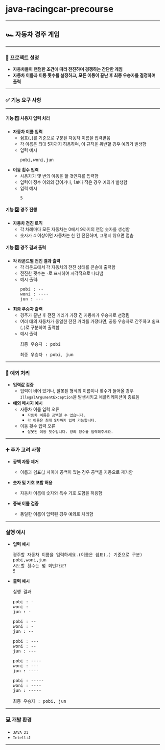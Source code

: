 # java-racingcar-precourse

---

## 🏎️ 자동차 경주 게임

---

### 📜 프로젝트 설명

* **자동차들이 랜덤한 조건에 따라 전진하며 경쟁하는 간단한 게임**
* **자동차 이름과 이동 횟수를 설정하고, 모든 이동이 끝난 후 최종 우승자를 결정하여 출력**

---

### ✅ 기능 요구 사항

---

#### 기능 1️⃣ 사용자 입력 처리

* **자동차 이름 입력**
  * 쉼표(`,`)를 기준으로 구분된 자동차 이름을 입력받음
  * 각 이름은 최대 5자까지 허용하며, 이 규칙을 위반할 경우 예외가 발생함
  * 입력 예시
    <pre>
    pobi,woni,jun
    </pre>
* **이동 횟수 입력**
  * 사용자가 몇 번의 이동을 할 것인지를 입력함
  * 입력이 정수 이외의 값이거나, 1보다 작은 경우 예외가 발생함
  * 입력 예시
    <pre>
    5
    </pre>

#### 기능 2️⃣ 경주 진행

* **자동차 전진 로직**
  * 각 차례마다 모든 자동차는 0에서 9까지의 랜덤 숫자를 생성함
  * 숫자가 4 이상이면 자동차는 한 칸 전진하며, 그렇지 않으면 멈춤

#### 기능 3️⃣ 경주 결과 출력

* **각 라운드별 전진 결과 출력**
  * 각 라운드에서 각 자동차의 전진 상태를 콘솔에 출력함
  * 전진한 횟수는 `-`로 표시하여 시각적으로 나타냄
  * 예시 출력:
    <pre>
    pobi : --
    woni : ----
    jun : ---
    </pre>
* **최종 우승자 출력**
  * 경주가 끝난 후 전진 거리가 가장 긴 자동차가 우승자로 선정됨
  * 여러 대의 자동차가 동일한 전진 거리를 가졌다면, 공동 우승자로 간주하고 쉼표(`,`)로 구분하여 출력함
  * 예시 출력
    <pre>
    최종 우승자 : pobi
    </pre>
    <pre>
    최종 우승자 : pobi, jun
    </pre>

---

### 🚨 예외 처리

* **입력값 검증**
  * 입력이 비어 있거나, 잘못된 형식의 이름이나 횟수가 들어올 경우 `IllegalArgumentException`을 발생시키고 애플리케이션이 종료됨
* **예외 메시지 예시**
  * 자동차 이름 입력 오류
    * `자동차 이름은 공백일 수 없습니다.`
    * `각 이름은 최대 5자까지 입력 가능합니다.`
  * 이동 횟수 입력 오류
    * `잘못된 이동 횟수입니다. 양의 정수를 입력해주세요.`

---

### ➕ 추가 고려 사항
* **공백 자동 제거**
  * 이름과 쉼표(,) 사이에 공백이 있는 경우 공백을 자동으로 제거함

* **숫자 및 기호 포함 허용**
  * 자동차 이름에 숫자와 특수 기호 포함을 허용함

* **중복 이름 검증**
  * 동일한 이름이 입력된 경우 예외로 처리함

---

### 실행 예시

* **입력 예시**
  <pre>
  경주할 자동차 이름을 입력하세요.(이름은 쉼표(,) 기준으로 구분)
  pobi,woni,jun
  시도할 횟수는 몇 회인가요?
  5
  </pre>
* **출력 예시**
  <pre>
  실행 결과

  pobi : -
  woni : 
  jun : -

  pobi : --
  woni : -
  jun : --

  pobi : ---
  woni : --
  jun : ---

  pobi : ----
  woni : ---
  jun : ----

  pobi : -----
  woni : ----
  jun : -----

  최종 우승자 : pobi, jun
  </pre>

---

### 💻 개발 환경

* `JAVA 21`
* `IntelliJ`

---